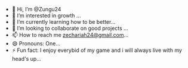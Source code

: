 - 👋 Hi, I’m @Zungu24
- 👀 I’m interested in growth ...
- 🌱 I’m currently learning how to be better...
- 💞️ I’m looking to collaborate on good projects ...
- 📫 How to reach me zechariah24@gmail.com...
- 😄 Pronouns: One...
- ⚡ Fun fact: I enjoy everybid of my game and i will always live with my head's up...

<!---
Zungu24/Zungu24 is a ✨ special ✨ repository because its `README.md` (this file) appears on your GitHub profile.
You can click the Preview link to take a look at your changes.
--->
